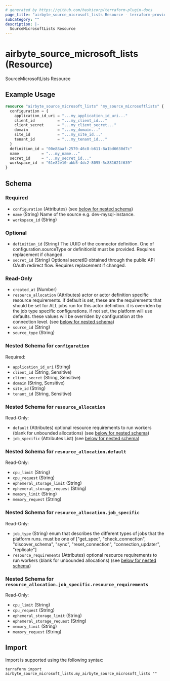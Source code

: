 ```yaml
---
# generated by https://github.com/hashicorp/terraform-plugin-docs
page_title: "airbyte_source_microsoft_lists Resource - terraform-provider-airbyte"
subcategory: ""
description: |-
  SourceMicrosoftLists Resource
---
```


# airbyte_source_microsoft_lists (Resource)

SourceMicrosoftLists Resource

## Example Usage

```terraform
resource "airbyte_source_microsoft_lists" "my_source_microsoftlists" {
  configuration = {
    application_id_uri = "...my_application_id_uri..."
    client_id          = "...my_client_id..."
    client_secret      = "...my_client_secret..."
    domain             = "...my_domain..."
    site_id            = "...my_site_id..."
    tenant_id          = "...my_tenant_id..."
  }
  definition_id = "00e88aaf-2570-46c8-b611-8a1bd6630d7c"
  name          = "...my_name..."
  secret_id     = "...my_secret_id..."
  workspace_id  = "61e82e10-abb5-4dc2-8095-5c881621f639"
}
```

<!-- schema generated by tfplugindocs -->
## Schema

### Required

- `configuration` (Attributes) (see [below for nested schema](#nestedatt--configuration))
- `name` (String) Name of the source e.g. dev-mysql-instance.
- `workspace_id` (String)

### Optional

- `definition_id` (String) The UUID of the connector definition. One of configuration.sourceType or definitionId must be provided. Requires replacement if changed.
- `secret_id` (String) Optional secretID obtained through the public API OAuth redirect flow. Requires replacement if changed.

### Read-Only

- `created_at` (Number)
- `resource_allocation` (Attributes) actor or actor definition specific resource requirements. if default is set, these are the requirements that should be set for ALL jobs run for this actor definition. it is overriden by the job type specific configurations. if not set, the platform will use defaults. these values will be overriden by configuration at the connection level. (see [below for nested schema](#nestedatt--resource_allocation))
- `source_id` (String)
- `source_type` (String)

<a id="nestedatt--configuration"></a>
### Nested Schema for `configuration`

Required:

- `application_id_uri` (String)
- `client_id` (String, Sensitive)
- `client_secret` (String, Sensitive)
- `domain` (String, Sensitive)
- `site_id` (String)
- `tenant_id` (String, Sensitive)


<a id="nestedatt--resource_allocation"></a>
### Nested Schema for `resource_allocation`

Read-Only:

- `default` (Attributes) optional resource requirements to run workers (blank for unbounded allocations) (see [below for nested schema](#nestedatt--resource_allocation--default))
- `job_specific` (Attributes List) (see [below for nested schema](#nestedatt--resource_allocation--job_specific))

<a id="nestedatt--resource_allocation--default"></a>
### Nested Schema for `resource_allocation.default`

Read-Only:

- `cpu_limit` (String)
- `cpu_request` (String)
- `ephemeral_storage_limit` (String)
- `ephemeral_storage_request` (String)
- `memory_limit` (String)
- `memory_request` (String)


<a id="nestedatt--resource_allocation--job_specific"></a>
### Nested Schema for `resource_allocation.job_specific`

Read-Only:

- `job_type` (String) enum that describes the different types of jobs that the platform runs. must be one of ["get_spec", "check_connection", "discover_schema", "sync", "reset_connection", "connection_updater", "replicate"]
- `resource_requirements` (Attributes) optional resource requirements to run workers (blank for unbounded allocations) (see [below for nested schema](#nestedatt--resource_allocation--job_specific--resource_requirements))

<a id="nestedatt--resource_allocation--job_specific--resource_requirements"></a>
### Nested Schema for `resource_allocation.job_specific.resource_requirements`

Read-Only:

- `cpu_limit` (String)
- `cpu_request` (String)
- `ephemeral_storage_limit` (String)
- `ephemeral_storage_request` (String)
- `memory_limit` (String)
- `memory_request` (String)

## Import

Import is supported using the following syntax:

```shell
terraform import airbyte_source_microsoft_lists.my_airbyte_source_microsoft_lists ""
```
